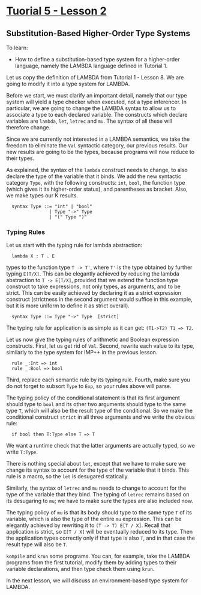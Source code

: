 # [Tuorial 5 - Lesson 2](http://youtu.be/7P2QtR9jM2o)
## Substitution-Based Higher-Order Type Systems

To learn:
* How to define a substitution-based type system for a higher-order language, namely the LAMBDA language defined in Tutorial 1.

Let us copy the definition of LAMBDA from Tutorial 1 - Lesson 8.  We are going to modify it into a type system for LAMBDA.

Before we start, we must clarify an important detail, namely that our type system will yield a type checker when executed, not a type inferencer.  In particular, we are going to change the LAMBDA syntax to allow us to associate a type to each declared variable.  The constructs which declare variables are `lambda`, `let`, `letrec` and `mu`.  The syntax of all these will therefore change.

Since we are currently not interested in a LAMBDA semantics, we take the freedom to eliminate the `Val` syntactic category, our previous results.  Our new results are going to be the types, because programs will now reduce to their types.

As explained, the syntax of the `lambda` construct needs to change, to also declare the type of the variable that it binds.  We add the new syntactic category `Type`, with the following constructs: `int`, `bool`, the function type (which gives it its higher-order status), and parentheses as bracket.  Also, we make types our K results.
```
  syntax Type ::= "int" | "bool"
                | Type "->" Type
                | "(" Type ")"
```

### Typing Rules

Let us start with the typing rule for lambda abstraction:
```
  lambda X : T . E
```
types to the function type `T -> T'`, where `T'` is the type obtained by further typing `E[T/X]`.  This can be elegantly achieved by reducing the lambda abstraction to `T -> E[T/X]`, provided that we extend the function type construct to take expressions, not only types, as arguments, and to be strict.  This can be easily achieved by declaring it as a strict expression construct (strictness in the second argument would suffice in this example, but it is more uniform to define it as strict overall).
```
  syntax Type ::= Type "->" Type  [strict]
```

The typing rule for application is as simple as it can get: `(T1->T2) T1 => T2`.

Let us now give the typing rules of arithmetic and Boolean expression constructs.  First, let us get rid of `Val`.  Second, rewrite each value to its type, similarly to the type system for IMP++ in the previous lesson.
```
  rule _:Int => int
  rule _:Bool => bool
```

Third, replace each semantic rule by its typing rule.  Fourth, make sure you do not forget to subsort `Type` to `Exp`, so your rules above will parse.

The typing policy of the conditional statement is that its first argument should type to `bool` and its other two arguments should type to the same type `T`, which will also be the result type of the conditional.  So we make the conditional construct `strict` in all three arguments and we write the obvious rule:
```
  if bool then T:Type else T => T
```
We want a runtime check that the latter arguments are actually typed, so we write `T:Type`.

There is nothing special about `let`, except that we have to make sure we change its syntax to account for the type of the variable that it binds.  This rule is a macro, so the `let` is desugared statically.

Similarly, the syntax of `letrec` and `mu` needs to change to account for the type of the variable that they bind.  The typing of `letrec` remains based on its desugaring to `mu`; we have to make sure the types are also included now.

The typing policy of `mu` is that its body should type to the same type `T` of its variable, which is also the type of the entire `mu` expression.  This can be elegantly achieved by rewriting it to `(T -> T) E[T / X]`.  Recall that application is strict, so `E[T / X]` will be eventually reduced to its type.  Then the application types correctly only if that type is also `T`, and in that case the result type will also be `T`.

`kompile` and `krun` some programs.  You can, for example, take the LAMBDA programs from the first tutorial, modify them by adding types to their variable declarations, and then type check them using `krun`.

In the next lesson, we will discuss an environment-based type system for LAMBDA.
